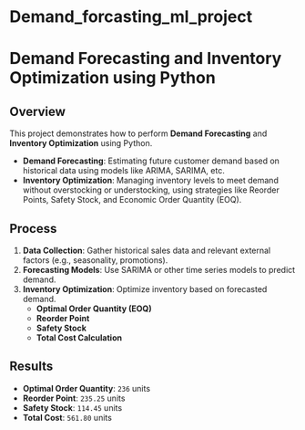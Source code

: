 # Demand_forcasting_ml_project
# Demand Forecasting and Inventory Optimization using Python

## Overview

This project demonstrates how to perform **Demand Forecasting** and **Inventory Optimization** using Python. 

- **Demand Forecasting**: Estimating future customer demand based on historical data using models like ARIMA, SARIMA, etc.
- **Inventory Optimization**: Managing inventory levels to meet demand without overstocking or understocking, using strategies like Reorder Points, Safety Stock, and Economic Order Quantity (EOQ).

## Process

1. **Data Collection**: Gather historical sales data and relevant external factors (e.g., seasonality, promotions).
2. **Forecasting Models**: Use SARIMA or other time series models to predict demand.
3. **Inventory Optimization**: Optimize inventory based on forecasted demand.
    - **Optimal Order Quantity (EOQ)**
    - **Reorder Point**
    - **Safety Stock**
    - **Total Cost Calculation**

## Results

- **Optimal Order Quantity**: `236` units
- **Reorder Point**: `235.25` units
- **Safety Stock**: `114.45` units
- **Total Cost**: `561.80` units

